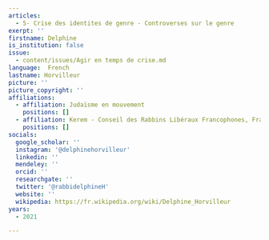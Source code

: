 ```yaml
---
articles:
  - 5- Crise des identites de genre - Controverses sur le genre
exerpt: ''
firstname: Delphine
is_institution: false
issue:
  - content/issues/Agir en temps de crise.md
language:  French
lastname: Horvilleur
picture: ''
picture_copyright: ''
affiliations:
  - affiliation: Judaïsme en mouvement
    positions: []
  - affiliation: Kerem - Conseil des Rabbins Libéraux Francophones, France
    positions: []
socials:
  google_scholar: ''
  instagram: '@delphinehorvilleur'
  linkedin: ''
  mendeley: ''
  orcid: ''
  researchgate: ''
  twitter: '@rabbidelphineH'
  website: ''
  wikipedia: https://fr.wikipedia.org/wiki/Delphine_Horvilleur
years:
  - 2021

---
```

